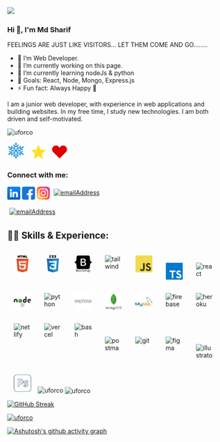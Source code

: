 <!-- <img src="https://github.com/uforco/uforco/blob/main/img/mdsharif.png" /> -->
<img src="https://www.linkedin.com/in/md-sharif-01b5b2289/overlay/background-image/" />

### Hi 👋, I'm Md Sharif
FEELINGS ARE JUST LIKE VISITORS... LET THEM COME AND GO........

- 👑 I’m Web Developer. 
- 🔭 I’m currently working on this page. 
- 🌱 I’m currently learning nodeJs & python 
- 🥅 Goals: React, Node, Mongo, Express.js 
- ⚡ Fun fact: Always Happy 🤡

<p>I am a junior web developer, with experience in web applications and building websites. In my free time, I study new technologies. I am both driven and self-motivated.<p/>

<p align="left"> <img src="https://komarev.com/ghpvc/?username=uforco&label=Profile%20views&color=0e75b6&style=flat" alt="uforco" /> </p>

<a href='https://archiveprogram.github.com/'><img src='https://raw.githubusercontent.com/acervenky/animated-github-badges/master/assets/acbadge.gif' width='40' height='40'></a> <a href='https://stars.github.com/'><img src='https://raw.githubusercontent.com/acervenky/animated-github-badges/master/assets/starbadge.gif' width='35' height='35'></a> <a href='https://docs.github.com/en/github/supporting-the-open-source-community-with-github-sponsors'><img src='https://raw.githubusercontent.com/acervenky/animated-github-badges/master/assets/sponsorbadge.gif' width='35' height='35'></a> 


<h3 align="left">Connect with me:</h3>
<p align="left">
<a href="https://www.linkedin.com/in/md-sharif-01b5b2289/" target="blank"><img align="center" src="https://github.com/uforco/uforco/blob/main/img/linkedin.png" alt="https://www.linkedin.com/in/md-sharif-01b5b2289/" height="30" width="30" /></a>
  <a href="https://www.facebook.com/srkajoy/" target="blank"><img align="center" src="https://github.com/uforco/uforco/blob/main/img/facebook.png" alt="https://www.facebook.com/srkajoy/" height="30" width="30" /></a> 
  <a href="https://www.instagram.com/md.sharif780/" target="blank"><img align="center" src="https://github.com/uforco/uforco/blob/main/img/instagram.png" alt="https://www.instagram.com/md.sharif780/" height="30" width="30" /></a>
  <a href="mailto:srka780@gmail.com">
  <img style="margin: 5px"
    src="https://img.shields.io/badge/%F0%9F%93%A7%20Email-srka780%40gmail.com-brightgreen"
    alt="emailAddress"
  />
</a>
</p>
<!-- <a href="https://www.buymeacoffee.com/Sharif780" target="_blank"><img src="https://cdn.buymeacoffee.com/buttons/v2/default-yellow.png" alt="Buy Me A Coffee" style="height: 60px !important;width: 217px !important;" ></a> -->
<!-- <a href="https://remoteok.com/@sharif780" target="_blank"><img src="https://github.com/uforco/uforco/blob/main/img/we-are-hiring.png" alt="remotejos" style="height: 60px !important;width: 217px !important;" ></a> -->

<a href="https://remoteok.com/@sharif780">
  <img style="margin: 5px"
    src="https://img.shields.io/badge/%F0%9F%93%A7%20-Hire_Me-brightgreen"
    alt="emailAddress"
  />
</a>


## 👨‍💻 Skills & Experience:
<p align="left">

  <a style="margin: 5px; padding: 10px; " href="https://www.w3.org/html/" target="_blank">
    <img
      src="https://raw.githubusercontent.com/devicons/devicon/master/icons/html5/html5-original-wordmark.svg"
      alt="html5"
      align="left"
      width="40"
      style="margin: 5px; padding: 10px; "
      height="40"
    />
  </a>

  <a style="margin: 5px; padding: 10px; " href="https://www.w3schools.com/css/" target="_blank">
    <img
      src="https://raw.githubusercontent.com/devicons/devicon/master/icons/css3/css3-original-wordmark.svg"
      alt="css3"
      align="left"
      width="40"
      style="margin: 5px; padding: 10px; "
      height="40"
    />
  </a>
  <a style="margin: 5px; padding: 10px; " href="https://getbootstrap.com" target="_blank">
    <img
      src="https://raw.githubusercontent.com/devicons/devicon/master/icons/bootstrap/bootstrap-plain-wordmark.svg"
      alt="bootstrap"
      align="left"
      width="40"
      style="margin: 5px; padding: 10px; "
      height="40"
    />
  </a>

  <a style="margin: 5px; padding: 10px; " href="https://tailwindcss.com/" target="_blank">
    <img
      src="https://www.vectorlogo.zone/logos/tailwindcss/tailwindcss-icon.svg"
      alt="tailwind"
      align="left"
      width="40"
      style="margin: 5px; padding: 10px; "
      height="40"
    />
  </a>

  <a style="margin: 5px; padding: 10px; " href="https://developer.mozilla.org/en-US/docs/Web/JavaScript" >
    <img
      src="https://raw.githubusercontent.com/devicons/devicon/master/icons/javascript/javascript-original.svg"
      alt="javascript"
      align="left"
      width="40"
      style="margin: 5px; padding: 10px; "
      height="40"
    />
  </a>

  <a style="margin: 5px; padding: 10px; " href="https://www.typescriptlang.org/" target="_blank">
    <img
      src="https://raw.githubusercontent.com/devicons/devicon/master/icons/typescript/typescript-original.svg"
      alt="typescript"
      align="left"
      width="40"
      style="margin: 5px; padding: 10px; "
      height="40"
    />
  </a>

  <a style="margin: 5px; padding: 10px; " href="https://reactjs.org/" target="_blank">
    <img
      src="https://reactnative.dev/img/header_logo.svg"
      alt="react"
      align="left"
      width="40"
      style="margin: 5px; padding: 10px; "
      height="40"
    />
  </a>

  <a style="margin: 5px; padding: 10px; " href="https://nodejs.org" target="_blank">
    <img
      src="https://raw.githubusercontent.com/devicons/devicon/master/icons/nodejs/nodejs-original-wordmark.svg"
      alt="nodejs"
      align="left"
      width="40"
      style="margin: 5px; padding: 10px; "
      height="40"
    />
  </a>
  <a style="margin: 5px; padding: 10px; " href="https://www.python.org" target="_blank">
    <img
      src="https://www.vectorlogo.zone/logos/python/python-icon.svg"
      alt="python"
      align="left"
      width="40"
      style="margin: 5px; padding: 10px; "
      height="40"
    />
  </a>

  <a style="margin: 5px; padding: 10px; " href="https://expressjs.com" target="_blank">
    <img
      src="https://raw.githubusercontent.com/devicons/devicon/master/icons/express/express-original-wordmark.svg"
      alt="express"
      align="left"
      width="40"
      style="margin: 5px; padding: 10px; "
      height="40"
    />
  </a>

  <a style="margin: 5px; padding: 10px; " href="https://www.mongodb.com/" target="_blank">
    <img
      src="https://raw.githubusercontent.com/devicons/devicon/master/icons/mongodb/mongodb-original-wordmark.svg"
      alt="mongodb"
      align="left"
      width="40"
      style="margin: 5px; padding: 10px; "
      height="40"
    />
  </a>

  <a style="margin: 5px; padding: 10px; " href="https://www.mysql.com/" target="_blank">
    <img
      src="https://raw.githubusercontent.com/devicons/devicon/master/icons/mysql/mysql-original-wordmark.svg"
      alt="mysql"
      align="left"
      width="40"
      style="margin: 5px; padding: 10px; "
      height="40"
    />
  </a>

  <a style="margin: 5px; padding: 10px; " href="https://firebase.google.com/" target="_blank">
    <img
      src="https://www.vectorlogo.zone/logos/firebase/firebase-icon.svg"
      alt="firebase"
      align="left"
      width="40"
      style="margin: 5px; padding: 10px; "
      height="40"
    />
  </a>

  <a style="margin: 5px; padding: 10px; " href="https://heroku.com" target="_blank">
    <img
      src="https://www.vectorlogo.zone/logos/heroku/heroku-icon.svg"
      alt="heroku"
      align="left"
      width="40"
      style="margin: 5px; padding: 10px; "
      height="40"
    />
  </a>
  <a style="margin: 5px; padding: 10px; " href="https://www.netlify.com" target="_blank">
    <img
      src="https://www.vectorlogo.zone/logos/netlify/netlify-ar21.svg"
      alt="netlify"
      align="left"
      width="40"
      style="margin: 5px; padding: 10px; "
      height="40"
    />
  </a>
  <a style="margin: 5px; padding: 10px; " href="https://vercel.com" target="_blank">
    <img
      src="https://www.vectorlogo.zone/logos/vercel/vercel-ar21.svg"
      alt="vercel"
      align="left"
      width="40"
      style="margin: 5px; padding: 10px; "
      height="40"
    />
  </a>

  <a style="margin: 5px; padding: 10px; " href="https://www.gnu.org/software/bash/"
    target="_blank">
    <img
      src="https://www.vectorlogo.zone/logos/gnu_bash/gnu_bash-icon.svg"
      alt="bash"
      align="left"
      width="40"
      style="margin: 5px; padding: 10px; "
      height="40"
    />
  </a>

  <a href="https://postman.com" target="_blank">
    <img
      src="https://www.vectorlogo.zone/logos/getpostman/getpostman-icon.svg"
      alt="postman"
      align="left"
      width="40"
      style="margin: 5px; padding: 10px; "
      height="40"
    />
  </a>

  <a style="margin: 5px; padding: 10px; " href="https://git-scm.com/" target="_blank">
    <img
      src="https://www.vectorlogo.zone/logos/git-scm/git-scm-icon.svg"
      alt="git"
      align="left"
      width="40"
      style="margin: 5px; padding: 10px; "
      height="40"
    />
  </a>

  <a style="margin: 5px; padding: 10px; " href="https://www.figma.com/" target="_blank">
    <img
      src="https://www.vectorlogo.zone/logos/figma/figma-icon.svg"
      alt="figma"
      align="left"
      width="40"
      style="margin: 5px; padding: 10px; "
      height="40"
    />
  </a>

  <a style="margin: 5px; padding: 10px; " href="https://www.adobe.com/in/products/illustrator.html" target="_blank">
    <img
      src="https://www.vectorlogo.zone/logos/adobe_illustrator/adobe_illustrator-icon.svg"
      alt="illustrator"
      align="left"
      width="40"
      style="margin: 5px; padding: 10px; "
      height="40"
    />
  </a>

  <a style="margin: 5px; padding: 10px; " href="https://www.photoshop.com/en" target="_blank">
    <img
      src="https://raw.githubusercontent.com/devicons/devicon/master/icons/photoshop/photoshop-line.svg"
      alt="photoshop"
      align="left"
      width="40"
      style="margin: 5px; padding: 10px; "
      height="40"
    />
  </a>

</p>

<br/>
<br/>
<br/>
<br/>
<br/>

<div>
  <p><img align="left" src="https://github-readme-stats.vercel.app/api/top-langs?username=uforco&show_icons=true&locale=en&layout=compact" alt="uforco" /></p>

<p>&nbsp;<img align="center" src="https://github-readme-stats.vercel.app/api?username=uforco&show_icons=true&locale=en" alt="uforco" /></p>
</div>

[![GitHub Streak](https://github-readme-streak-stats.herokuapp.com?user=uforco)](https://git.io/streak-stats)

<p align="left"> <a href="https://github.com/ryo-ma/github-profile-trophy"><img src="https://github-profile-trophy.vercel.app/?username=uforco" alt="uforco" /></a> </p>

[![Ashutosh's github activity graph](https://github-readme-activity-graph.vercel.app/graph?username=uforco&bg_color=000000&color=c4c4c4&line=ffffff&point=00eeff&area=true&hide_border=true)](https://github.com/ashutosh00710/github-readme-activity-graph)

